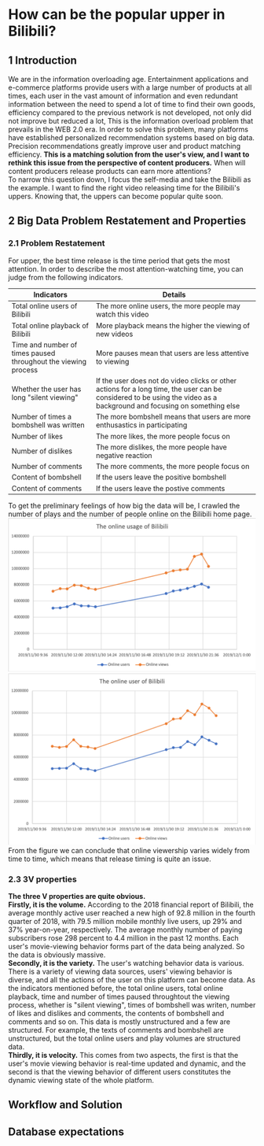 # How can be the popular upper in Bilibili?
## 1  Introduction 
We are in the information overloading age. Entertainment applications and e-commerce platforms provide users with a large number of products at all times, each user in the vast amount of information and even redundant information between the need to spend a lot of time to find their own goods, efficiency compared to the previous network is not developed, not only did not improve but reduced a lot, This is the information overload problem that prevails in the WEB 2.0 era. In order to solve this problem, many platforms have established personalized recommendation systems based on big data. Precision recommendations greatly improve user and product matching efficiency. **This is a matching solution from the user's view, and I want to rethink this issue from the perspective of content producers.** When will content producers release products can earn more attentions? <br>
To narrow this question down, I focus the self-media and take the Bilibili as the example. I want to find the right video releasing time for the Bilibili's uppers. Knowing that, the uppers can become popular quite soon. <br>
## 2  Big Data Problem Restatement and Properties
### 2.1 Problem Restatement
For upper, the best time release is the time period that gets the most attention. In order to describe the most attention-watching time, you can judge from the following indicators.  <br>

Indicators | Details
-|- 
Total online users of Bilibili | The more online users, the more people may watch this video 
Total online playback of Bilibili | More playback means the higher the viewing of new videos 
Time and number of times paused throughout the viewing process | More pauses mean that users are less attentive to viewing
Whether the user has long "silent viewing" | If the user does not do video clicks or other actions for a long time, the user can be considered to be using the video as a background and focusing on something else
Number of times a bombshell was written | The more bombshell means that users are more enthusastics in participating
Number of likes | The more likes, the more people focus on
Number of dislikes | The more dislikes, the more people have negative reaction
Number of comments | The more comments, the more people focus on
Content of bombshell | If the users leave the positive bombshell
Content of comments | If the users leave the postive comments

To get the preliminary feelings of how big the data will be, I crawled the number of plays and the number of people online on the Bilibili home page.<br>
![onlineusers](https://github.com/WangJiajia-0901/Big-Data-Analysis/blob/master/onlineusage.png)
![onlineusage](https://github.com/WangJiajia-0901/Big-Data-Analysis/blob/master/onlineusers.png)
From the figure we can conclude that online viewership varies widely from time to time, which means that release timing is quite an issue. <br>
### 2.3 3V properties
**The three V properties are quite obvious.** <br>
**Firstly, it is the volume.** According to the 2018 financial report of Bilibili, the average monthly active user reached a new high of 92.8 million in the fourth quarter of 2018, with 79.5 million mobile monthly live users, up 29% and 37% year-on-year, respectively. The average monthly number of paying subscribers rose 298 percent to 4.4 million in the past 12 months. Each user's movie-viewing behavior forms part of the data being analyzed. So the data is obviously massive.<br>
**Secondly, it is the variety.**  The user's watching behavior data is various. There is a variety of viewing data sources, users' viewing behavior is diverse, and all the actions of the user on this platform can become data. As the indicators mentioned before, the total online users, total online playback, time and number of times paused throughtout the viewing process, whether is "silent viewing", times of bombshell was writen, number of likes and dislikes and comments, the contents of bombshell and comments and so on. This data is mostly unstructured and a few are structured. For example, the texts of comments and bombshell are unstructured, but the total online users and play volumes are structured data.<br>
**Thirdly, it is velocity.** This comes from two aspects, the first is that the user's movie viewing behavior is real-time updated and dynamic, and the second is that the viewing behavior of different users constitutes the dynamic viewing state of the whole platform. <br>

## Workflow and Solution

## Database expectations

